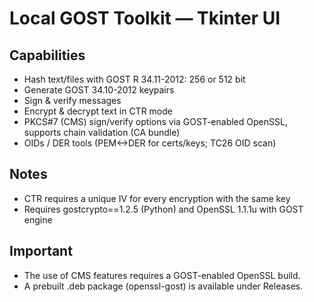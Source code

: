# Local GOST Toolkit — Tkinter UI

## Capabilities
- Hash text/files with GOST R 34.11-2012: 256 or 512 bit
- Generate GOST 34.10-2012 keypairs
- Sign & verify messages
- Encrypt & decrypt text in CTR mode
- PKCS#7 (CMS) sign/verify options via GOST-enabled OpenSSL, supports chain validation (CA bundle)
- OIDs / DER tools (PEM<->DER for certs/keys; TC26 OID scan)

## Notes
- CTR requires a unique IV for every encryption with the same key
- Requires gostcrypto==1.2.5 (Python) and OpenSSL 1.1.1u with GOST engine

## Important
- The use of CMS features requires a GOST-enabled OpenSSL build.  
- A prebuilt .deb package (openssl-gost) is available under Releases.
